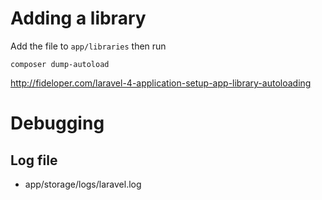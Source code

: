 # Adding a library

Add the file to `app/libraries` then run

    composer dump-autoload

http://fideloper.com/laravel-4-application-setup-app-library-autoloading

# Debugging

## Log file

* app/storage/logs/laravel.log